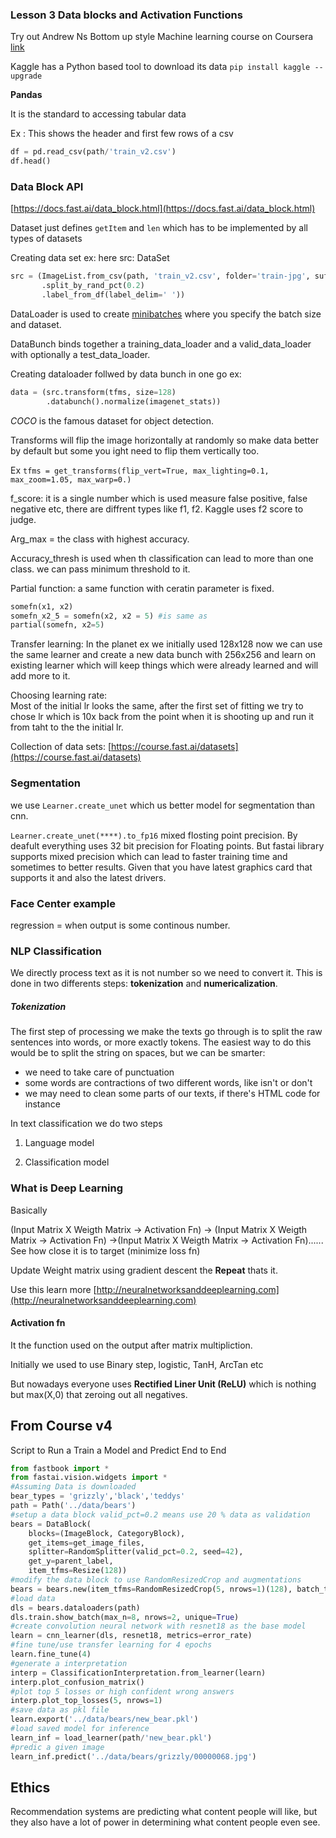 ### Lesson 3 Data blocks and Activation Functions

Try out Andrew Ns Bottom up style Machine learning course on Coursera [link](https://www.coursera.org/learn/machine-learning)

Kaggle has a Python based tool to download its data `pip install kaggle --upgrade`

**Pandas**

It is the standard to accessing tabular data

Ex : This shows the header and first few rows of a csv

```python
df = pd.read_csv(path/'train_v2.csv')
df.head()
```

### Data Block API

[https://docs.fast.ai/data_block.html](https://docs.fast.ai/data_block.html)

Dataset just defines `getItem` and `len` which has to be implemented by all types of datasets

Creating data set ex: here src: DataSet

```python
src = (ImageList.from_csv(path, 'train_v2.csv', folder='train-jpg', suffix='.jpg')
       .split_by_rand_pct(0.2)
       .label_from_df(label_delim=' '))
```

DataLoader is used to create [minibatches](:/9cb7ed9fe5b34fe19e6c7d71ac0820d0) where you specify the batch size and dataset.

DataBunch binds together a training\_data\_loader and a valid\_data\_loader with optionally a test\_data\_loader.

Creating dataloader follwed by data bunch in one go ex:

```python
data = (src.transform(tfms, size=128)
        .databunch().normalize(imagenet_stats))
```

*COCO* is the famous dataset for object detection.

Transforms will flip the image horizontally at randomly so make data better by default but some you ight need to flip them vertically too.

Ex `tfms = get_transforms(flip_vert=True, max_lighting=0.1, max_zoom=1.05, max_warp=0.)`

f_score: it is a single number which is used measure false positive, false negative etc, there are diffrent types like f1, f2. Kaggle uses f2 score to judge.

Arg_max = the class with highest accuracy.

Accuracy_thresh is used when th classification can lead to more than one class. we can pass minimum threshold to it.

Partial function: a same function with ceratin parameter is fixed.

```python
somefn(x1, x2)
somefn_x2_5 = somefn(x2, x2 = 5) #is same as
partial(somefn, x2=5)
```

Transfer learning: In the planet ex we initially used 128x128 now we can use the same learner and create a new data bunch with 256x256 and learn on existing learner which will keep things which were already learned and will add more to it.

Choosing learning rate:  
Most of the initial lr looks the same, after the first set of fitting we try to chose lr which is 10x back from the point when it is shooting up and run it from taht to the the initial lr.

Collection of data sets: [https://course.fast.ai/datasets](https://course.fast.ai/datasets)

### Segmentation

we use `Learner.create_unet` which us better model for segmentation than cnn.

`Learner.create_unet(****).to_fp16` mixed flosting point precision. By deafult everything uses 32 bit precision for Floating points. But fastai library supports mixed precision which can lead to faster training time and sometimes to better results. Given that you have latest graphics card that supports it and also the latest drivers.

### Face Center example

regression = when output is some continous number.

### NLP Classification

We directly process text as it is not number so we need to convert it. This is done in two differents steps: **tokenization** and **numericalization**.

##### Tokenization

The first step of processing we make the texts go through is to split the raw sentences into words, or more exactly tokens. The easiest way to do this would be to split the string on spaces, but we can be smarter:

- we need to take care of punctuation
- some words are contractions of two different words, like isn't or don't
- we may need to clean some parts of our texts, if there's HTML code for instance

In text classification we do two steps

1.  Language model
    
2.  Classification model
    

### What is Deep Learning

Basically

(Input Matrix X Weigth Matrix -> Activation Fn) -> (Input Matrix X Weigth Matrix -> Activation Fn) ->(Input Matrix X Weigth Matrix -> Activation Fn)...... See how close it is to target (minimize loss fn)

Update Weight matrix using gradient descent the **Repeat** thats it.

Use this learn more [http://neuralnetworksanddeeplearning.com](http://neuralnetworksanddeeplearning.com)

#### Activation fn

It the function used on the output after matrix multipliction.

Initially we used to use Binary step, logistic, TanH, ArcTan etc

But nowadays everyone uses **Rectified Liner Unit (ReLU)** which is nothing but max(X,0) that zeroing out all negatives.

## From Course v4
Script to Run a Train a Model and Predict End to End

```python
from fastbook import *
from fastai.vision.widgets import *
#Assuming Data is downloaded
bear_types = 'grizzly','black','teddys'
path = Path('../data/bears')
#setup a data block valid_pct=0.2 means use 20 % data as validation 
bears = DataBlock(
    blocks=(ImageBlock, CategoryBlock), 
    get_items=get_image_files, 
    splitter=RandomSplitter(valid_pct=0.2, seed=42),
    get_y=parent_label,
    item_tfms=Resize(128))
#modify the data block to use RandomResizedCrop and augmentations
bears = bears.new(item_tfms=RandomResizedCrop(5, nrows=1)(128), batch_tfms=aug_transforms())
#load data
dls = bears.dataloaders(path)
dls.train.show_batch(max_n=8, nrows=2, unique=True)
#create convolution neural network with resnet18 as the base model
learn = cnn_learner(dls, resnet18, metrics=error_rate)
#fine tune/use transfer learning for 4 epochs
learn.fine_tune(4)
#generate a interpretation
interp = ClassificationInterpretation.from_learner(learn)
interp.plot_confusion_matrix()
#plot top 5 losses or high confident wrong answers
interp.plot_top_losses(5, nrows=1)
#save data as pkl file
learn.export('../data/bears/new_bear.pkl')
#load saved model for inference
learn_inf = load_learner(path/'new_bear.pkl')
#predic a given image
learn_inf.predict('../data/bears/grizzly/00000068.jpg')
```

## Ethics
Recommendation systems are predicting what content people will like, but they also have a lot of power in determining what content people even see.